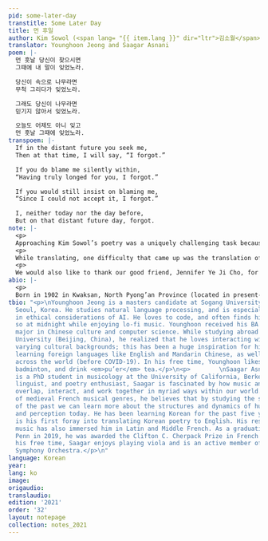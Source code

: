 ```yaml
---
pid: some-later-day
transtitle: Some Later Day
title: 먼 후일
author: Kim Sowol (<span lang= "{{ item.lang }}" dir="ltr">김소월</span>)
translator: Younghoon Jeong and Saagar Asnani
poem: |-
  먼 훗날 당신이 찾으시면
  그때에 내 말이 잊었노라.

  당신이 속으로 나무라면
  무척 그리다가 잊었노라.

  그래도 당신이 나무라면
  믿기지 않아서 잊었노라.

  오늘도 어제도 아니 잊고
  먼 훗날 그때에 잊었노라.
transpoem: |-
  If in the distant future you seek me,
  Then at that time, I will say, “I forgot.”

  If you do blame me silently within,
  “Having truly longed for you, I forgot.”

  If you would still insist on blaming me,
  “Since I could not accept it, I forgot.”

  I, neither today nor the day before,
  But on that distant future day, forgot.
note: |-
  <p>
  Approaching Kim Sowol’s poetry was a uniquely challenging task because of its ties to Korean folk songs, its economical use of language, and its tight metrical structure. Though it is composed of but eight short lines, Kim takes the reader on a journey of heartbreak, inner conflict, and eventual catharsis through the poem. While translating, we wanted to preserve three key elements of the original: the decasyllabic metrical structure, the alternating end repetition of the conditional tense with the word “forgot” (<span lang= "{{ item.lang }}" dir="ltr">잊었노라</span>), and the facile movement between narration and direct speech. We hoped to bring out his nuanced emotions in English without obfuscating the beautiful Korean words from which they arose.</p>
  <p>
  While translating, one difficulty that came up was the translation of the title. <span lang= "{{ item.lang }}" dir="ltr">먼 후일</span> (derived from the Chinese character <span lang= "{{ item.lang }}" dir="ltr">後日</span>) is an idiomatic expression that differs from the commonly used Korean word for future, <span lang= "{{ item.lang }}" dir="ltr">미래</span>, in that it indicates a far-off day, a day that comes later, or one that will never come to pass. Though our initial instinct was to translate it as “future day,” that would have effaced its semantic clarity through the idiom, so we chose to use “Some later day”: one which may or may not ever occur. Kim also uses the word <span lang= "{{ item.lang }}" dir="ltr">흣날</span> in the body of the poem, which is very close to <span lang= "{{ item.lang }}" dir="ltr">후일</span>, but with a greater emphasis on time elapsed. Since a literal translation could easily become very wordy here (e.g. “on a far off day that is yet to come”), we instead chose the phrase “distant future” to stand in for the multiplicity of <span lang= "{{ item.lang }}" dir="ltr">흣날</span>.</p>
  <p>
  We would also like to thank our good friend, Jennifer Ye Ji Cho, for her insightful feedback and nuanced comments on how to capture the poetic Korean in English.</p>
abio: |-
  <p>
  Born in 1902 in Kwaksan, North Pyong’an Province (located in present-day North Korea), Kim Sowol is one of Korea’s most treasured poets. Through his writings during the Japanese colonial period, he revived the spirit of Korean folk traditions. He lived a short, but prolific, life in which he published poetry that encapsulates the spirit of Korean folk songs; its rhythm, pitch, and meter lead to a blurring between language and song. This makes translating Kim Sowol’s poetry particularly difficult, due to the culture-specific references and its ties to Korean folk music. His magnum opus, <em>Azalea</em> (<span lang= "{{ item.lang }}" dir="ltr"><em>진달래 꽃</em></span>), poignantly captures the speech of a woman to her soon-to-be separated lover. His poetry was also famous for employing the concept of “<span lang= "{{ item.lang }}" dir="ltr">반어법</span>,” or “opposite practice,” in which he wrote the opposite of what he meant to convey. Some translators work around this by providing multiple versions of the translation, each capturing a specific mood or aspect of the original. Kim passed away in 1934 from a suspected opium overdose, although the exact cause of and motive for his death have never been determined; some speculate it was suicide, others a simple miscalculation of his daily painkillers. What we do know is that he left behind a body of poetry that we can appreciate for its frankness and clever manipulation of linguistic and musical elements. He left behind poetry that conveys heartfelt sentiments.</p>
tbio: "<p>\nYounghoon Jeong is a masters candidate at Sogang University, located in
  Seoul, Korea. He studies natural language processing, and is especially interested
  in ethical considerations of AI. He loves to code, and often finds himself doing
  so at midnight while enjoying lo-fi music. Younghoon received his BA as a double
  major in Chinese culture and computer science. While studying abroad at Tsinghua
  University (Beijing, China), he realized that he loves interacting with people of
  varying cultural backgrounds; this has been a huge inspiration for him to take on
  learning foreign languages like English and Mandarin Chinese, as well as travel
  across the world (before COVID-19). In his free time, Younghoon likes to rap, play
  badminton, and drink <em>pu’er</em> tea.</p>\n<p>        \nSaagar Asnani (C’19)
  is a PhD student in musicology at the University of California, Berkeley. A medievalist,
  linguist, and poetry enthusiast, Saagar is fascinated by how music and language
  overlap, interact, and work together in myriad ways within our world. A scholar
  of medieval French musical genres, he believes that by studying the soundscapes
  of the past we can learn more about the structures and dynamics of human communication
  and perception today. He has been learning Korean for the past five years, and this
  is his first foray into translating Korean poetry to English. His research on medieval
  music has also immersed him in Latin and Middle French. As a graduating senior at
  Penn in 2019, he was awarded the Clifton C. Cherpack Prize in French studies. In
  his free time, Saagar enjoys playing viola and is an active member of UC Berkeley’s
  Symphony Orchestra.</p>\n"
language: Korean
year: 
lang: ko
image: 
origaudio: 
translaudio: 
edition: '2021'
order: '32'
layout: notepage
collection: notes_2021
---
```

